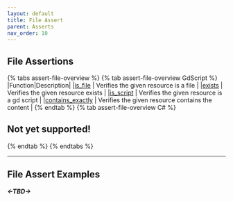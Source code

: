 ```yaml
---
layout: default
title: File Assert
parent: Asserts
nav_order: 10
---
```


## File Assertions

{% tabs assert-file-overview %}
{% tab assert-file-overview GdScript %}
|Function|Description|
|[is_file]() | Verifies the given resource is a file |
|[exists]() | Verifies the given resource exists |
|[is_script]() | Verifies the given resource is a gd script |
|[contains_exactly]() | Verifies the given resource contains the content |
{% endtab %}
{% tab assert-file-overview C# %}
## Not yet supported!
{% endtab %}
{% endtabs %}

---
## File Assert Examples


***<-TBD->***